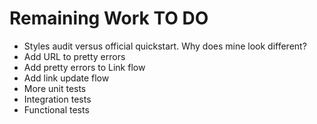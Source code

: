 # Remaining Work TO DO

* Styles audit versus official quickstart. Why does mine look different?
* Add URL to pretty errors
* Add pretty errors to Link flow
* Add link update flow
* More unit tests
* Integration tests
* Functional tests
